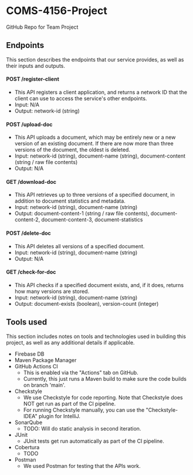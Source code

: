 # COMS-4156-Project
GitHub Repo for Team Project

## Endpoints
This section describes the endpoints that our service provides, as well as their inputs and outputs.

#### POST /register-client
* This API registers a client application, and returns a network ID that the client
can use to access the service's other endpoints.
* Input: N/A
* Output: network-id (string)

#### POST /upload-doc
* This API uploads a document, which may be entirely new or a new version of an existing document.
If there are now more than three versions of the document, the oldest is deleted.
* Input: network-id (string), document-name (string), document-content (string / raw file contents)
* Output: N/A

#### GET /download-doc
* This API retrieves up to three versions of a specified document, in addition to document statistics and metadata.
* Input: network-id (string), document-name (string)
* Output: document-content-1 (string / raw file contents), document-content-2, document-content-3, document-statistics

#### POST /delete-doc
* This API deletes all versions of a specified document.
* Input: network-id (string), document-name (string)
* Output: N/A

#### GET /check-for-doc
* This API checks if a specified document exists, and, if it does, returns how many versions are stored.
* Input: network-id (string), document-name (string)
* Output: document-exists (boolean), version-count (integer)

## Tools used
This section includes notes on tools and technologies used in building this project, as well as any additional details if applicable.

* Firebase DB
* Maven Package Manager
* GitHub Actions CI
  * This is enabled via the "Actions" tab on GitHub.
  * Currently, this just runs a Maven build to make sure the code builds on branch 'main'.
* Checkstyle
  * We use Checkstyle for code reporting. Note that Checkstyle does NOT get run as part of the CI pipeline.
  * For running Checkstyle manually, you can use the "Checkstyle-IDEA" plugin for IntelliJ.
* SonarQube
  * TODO: Will do static analysis in second iteration.
* JUnit
  * JUnit tests get run automatically as part of the CI pipeline.
* Cobertura
  * TODO
* Postman
  * We used Postman for testing that the APIs work.
